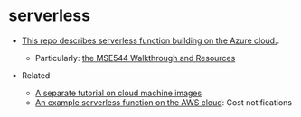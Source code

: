 # serverless

* [This repo describes serverless function building on the Azure cloud.](https://github.com/robfatland/serverless).
    * Particularly: [the MSE544 Walkthrough and Resources](https://github.com/robfatland/serverless/blob/main/azure/tutorial.md)


* Related
    * [A separate tutorial on cloud machine images](https://github.com/cloudbank-project/image-research-computing-tutorial)
    * [An example serverless function on the AWS cloud](https://github.com/robfatland/costnotify): Cost notifications
